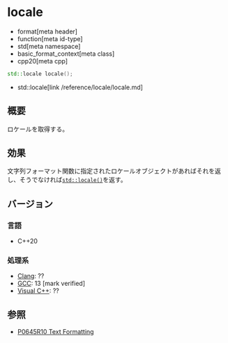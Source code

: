 # locale
* format[meta header]
* function[meta id-type]
* std[meta namespace]
* basic_format_context[meta class]
* cpp20[meta cpp]

```cpp
std::locale locale();
```
* std::locale[link /reference/locale/locale.md]

## 概要
ロケールを取得する。


## 効果
文字列フォーマット関数に指定されたロケールオブジェクトがあればそれを返し、そうでなければ[`std::locale()`](/reference/locale/locale.md)を返す。


## バージョン
### 言語
- C++20

### 処理系
- [Clang](/implementation.md#clang): ??
- [GCC](/implementation.md#gcc): 13 [mark verified]
- [Visual C++](/implementation.md#visual_cpp): ??

## 参照

- [P0645R10 Text Formatting](http://www.open-std.org/jtc1/sc22/wg21/docs/papers/2019/p0645r10.html)
